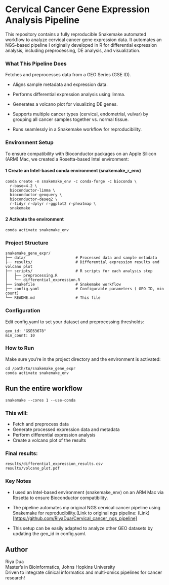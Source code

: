 # Cervical Cancer Gene Expression Analysis Pipeline

This repository contains a fully reproducible Snakemake automated workflow to analyze cervical cancer gene expression data. It automates an NGS-based pipeline I originally developed in R for differential expression analysis, including preprocessing, DE analysis, and visualization.

### What This Pipeline Does
Fetches and preprocesses data from a GEO Series (GSE ID).

- Aligns sample metadata and expression data.

- Performs differential expression analysis using limma.

- Generates a volcano plot for visualizing DE genes.

- Supports multiple cancer types (cervical, endometrial, vulvar) by grouping all cancer samples together vs. normal tissue.

- Runs seamlessly in a Snakemake workflow for reproducibility.

### Environment Setup
To ensure compatibility with Bioconductor packages on an Apple Silicon (ARM) Mac, we created a Rosetta-based Intel environment:

#### 1️ Create an Intel-based conda environment (snakemake_r_env)
```code
conda create -n snakemake_env -c conda-forge -c bioconda \
  r-base=4.2 \
  bioconductor-limma \
  bioconductor-geoquery \
  bioconductor-deseq2 \
  r-tidyr r-dplyr r-ggplot2 r-pheatmap \
  snakemake
```

#### 2️ Activate the environment
```code
conda activate snakemake_env
```

### Project Structure
```text
snakemake_gene_expr/
├── data/                      # Processed data and sample metadata
├── results/                   # Differential expression results and volcano plot
├── scripts/                   # R scripts for each analysis step
│   ├── preprocessing.R
│   └── differential_expression.R
├── Snakefile                  # Snakemake workflow
├── config.yaml                # Configurable parameters ( GEO ID, min count)
└── README.md                  # This file

```

### Configuration
Edit config.yaml to set your dataset and preprocessing thresholds:
```text
geo_id: "GSE63678"
min_count: 10
```
### How to Run
Make sure you’re in the project directory and the environment is activated:

```code
cd /path/to/snakemake_gene_expr
conda activate snakemake_env
```
## Run the entire workflow
```code
snakemake --cores 1 --use-conda
```

### This will:

- Fetch and preprocess data
- Generate processed expression data and metadata
-  Perform differential expression analysis
-   Create a volcano plot of the results

### Final results:
```code
results/differential_expression_results.csv
results/volcano_plot.pdf
```

### Key Notes
- I used an Intel-based environment (snakemake_env) on an ARM Mac via Rosetta to ensure Bioconductor compatibility.

- The pipeline automates my original NGS cervical cancer pipeline using Snakemake for reproducibility.(Link to original ngs pipeline: (Link)[https://github.com/RiyaDua/Cervical_cancer_ngs_pipeline]

- This setup can be easily adapted to analyze other GEO datasets by updating the geo_id in config.yaml.

## Author
Riya Dua  
Master’s in Bioinformatics, Johns Hopkins University  
Driven to integrate clinical informatics and multi-omics pipelines for cancer research!  
